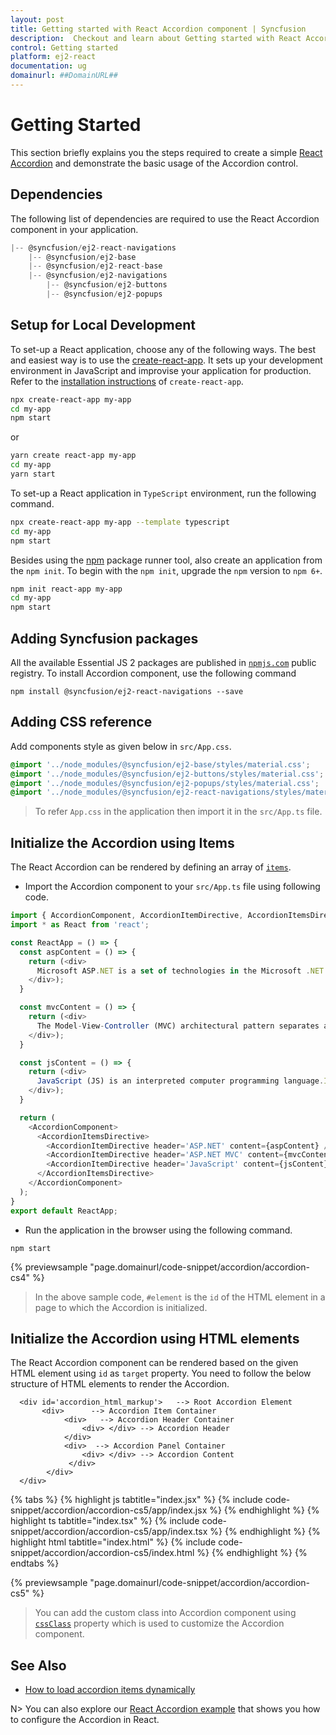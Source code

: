 ```yaml
---
layout: post
title: Getting started with React Accordion component | Syncfusion
description:  Checkout and learn about Getting started with React Accordion component of Syncfusion Essential JS 2 and more details.
control: Getting started 
platform: ej2-react
documentation: ug
domainurl: ##DomainURL##
---
```


# Getting Started

This section briefly explains you the steps required to create a simple [React Accordion](https://www.syncfusion.com/react-components/react-accordion) and demonstrate the basic usage of the Accordion control.

## Dependencies

The following list of dependencies are required to use the React Accordion component in your application.

```js
|-- @syncfusion/ej2-react-navigations
    |-- @syncfusion/ej2-base
    |-- @syncfusion/ej2-react-base
    |-- @syncfusion/ej2-navigations
        |-- @syncfusion/ej2-buttons
        |-- @syncfusion/ej2-popups

```

## Setup for Local Development

To set-up a React application, choose any of the following ways. The best and easiest way is to use the [create-react-app](https://github.com/facebook/create-react-app). It sets up your development environment in JavaScript and improvise your application for production. Refer to the [installation instructions](https://github.com/facebook/create-react-app#creating-an-app) of `create-react-app`.

```bash
npx create-react-app my-app
cd my-app
npm start
```

or

```bash
yarn create react-app my-app
cd my-app
yarn start
```

To set-up a React application in `TypeScript` environment, run the following command.

```bash
npx create-react-app my-app --template typescript
cd my-app
npm start
```

Besides using the [npm](https://medium.com/@maybekatz/introducing-npx-an-npm-package-runner-55f7d4bd282b) package runner tool, also create an application from the `npm init`. To begin with the `npm init`, upgrade the `npm` version to `npm 6+`.

```bash
npm init react-app my-app
cd my-app
npm start
```



## Adding Syncfusion packages

All the available Essential JS 2 packages are published in [`npmjs.com`](https://www.npmjs.com/~syncfusionorg) public registry.
To install Accordion component, use the following command

```
npm install @syncfusion/ej2-react-navigations --save
```

## Adding CSS reference

 Add components style as given below in `src/App.css`.

```css
@import '../node_modules/@syncfusion/ej2-base/styles/material.css';
@import '../node_modules/@syncfusion/ej2-buttons/styles/material.css';
@import '../node_modules/@syncfusion/ej2-popups/styles/material.css';
@import '../node_modules/@syncfusion/ej2-react-navigations/styles/material.css';

```

> To refer `App.css` in the application then import it in the `src/App.ts` file.

## Initialize the Accordion using Items

The React Accordion can be rendered by defining an array of [`items`](https://ej2.syncfusion.com/react/documentation/api/accordion#items).

* Import the Accordion component to your `src/App.ts` file using following code.



```ts
import { AccordionComponent, AccordionItemDirective, AccordionItemsDirective } from '@syncfusion/ej2-react-navigations';
import * as React from 'react';

const ReactApp = () => {
  const aspContent = () => {
    return (<div>
      Microsoft ASP.NET is a set of technologies in the Microsoft .NET Framework for building Web applications and XML Web services.
    </div>);
  }

  const mvcContent = () => {
    return (<div>
      The Model-View-Controller (MVC) architectural pattern separates an application into three main components: the model, the view, and the controller.
    </div>);
  }

  const jsContent = () => {
    return (<div>
      JavaScript (JS) is an interpreted computer programming language.It was originally implemented as part of web browsers so that client-side scripts could interact with the user, control the browser, communicate asynchronously, and alter the document content that was displayed.
    </div>);
  }

  return (
    <AccordionComponent>
      <AccordionItemsDirective>
        <AccordionItemDirective header='ASP.NET' content={aspContent} />
        <AccordionItemDirective header='ASP.NET MVC' content={mvcContent} />
        <AccordionItemDirective header='JavaScript' content={jsContent} />
      </AccordionItemsDirective>
    </AccordionComponent>
  );
}
export default ReactApp; 

```



* Run the application in the browser using the following command.

```
npm start
```
        
{% previewsample "page.domainurl/code-snippet/accordion/accordion-cs4" %}

> In the above sample code, `#element` is the `id` of the HTML element in a page to which the Accordion is initialized.

## Initialize the Accordion using HTML elements

The React Accordion component can be rendered based on the given HTML element using `id` as `target` property.
You need to follow the below structure of HTML elements to render the Accordion.

```
  <div id='accordion_html_markup'>   --> Root Accordion Element
       <div>      --> Accordion Item Container
            <div>   --> Accordion Header Container
                <div> </div> --> Accordion Header
            </div>
            <div>  --> Accordion Panel Container
                <div> </div> --> Accordion Content
             </div>
        </div>
  </div>
```

{% tabs %}
{% highlight js tabtitle="index.jsx" %}
{% include code-snippet/accordion/accordion-cs5/app/index.jsx %}
{% endhighlight %}
{% highlight ts tabtitle="index.tsx" %}
{% include code-snippet/accordion/accordion-cs5/app/index.tsx %}
{% endhighlight %}
{% highlight html tabtitle="index.html" %}
{% include code-snippet/accordion/accordion-cs5/index.html %}
{% endhighlight %}
{% endtabs %}
        
{% previewsample "page.domainurl/code-snippet/accordion/accordion-cs5" %}

> You can add the custom class into Accordion component using [`cssClass`](https://ej2.syncfusion.com/react/documentation/api/accordion/accordionItem#cssclass) property which is used to customize the Accordion component.

## See Also

* [How to load accordion items dynamically](./how-to/load-accordion-items-dynamically/)

N> You can also explore our [React Accordion example](https://ej2.syncfusion.com/react/demos/#/fabric/accordion/default) that shows you how to configure the Accordion in React.